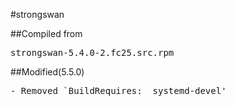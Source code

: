 #strongswan

##Compiled from
<pre>strongswan-5.4.0-2.fc25.src.rpm</pre>

##Modified(5.5.0)
<pre>
- Removed `BuildRequires:  systemd-devel'
</pre>
